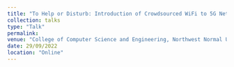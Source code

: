 ```yaml
---
title: "To Help or Disturb: Introduction of Crowdsourced WiFi to 5G Networks"
collection: talks
type: "Talk"
permalink: 
venue: "College of Computer Science and Engineering, Northwest Normal University"
date: 29/09/2022
location: "Online"
---
```


